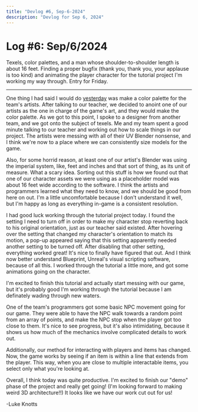 ```yaml
---
title: "Devlog #6, Sep-6-2024"
description: "Devlog for Sep 6, 2024"
---
```


# Log <span class="date">#</span>6: <span class="date">Sep/6/2024</span>

Texels, color palettes, and a man whose shoulder-to-shoulder length is about 16 feet. Finding a proper bugfix (thank you, thank you, your applause is too kind) and animating the player character for the tutorial project I'm working my way through. Entry for Friday.

---

One thing I had said I would do <a class="inline-link" href="/devlog/sep-5-2024">yesterday</a> was make a color palette for the team's artists. After talking to our teacher, we decided to anoint one of our artists as the one in charge of the game's art, and they would make the color palette. As we got to this point, I spoke to a designer from another team, and we got onto the subject of texels. Me and my team spent a good minute talking to our teacher and working out how to scale things in our project. The artists were messing with all of their UV Blender nonsense, and I think we're now to a place where we can consistently size models for the game.

Also, for some horrid reason, at least one of our artist's Blender was using the imperial system, like, feet and inches and that sort of thing, as its unit of measure. What a scary idea. Sorting out this stuff is how we found out that one of our character assets we were using as a placeholder model was about 16 feet wide according to the software. I think the artists and programmers learned what they need to know, and we should be good from here on out. I'm a little uncomfortable because I don't understand it well, but I'm happy as long as everything in-game is a consistent resolution.

I had good luck working through the tutorial project today. I found the setting I need to turn off in order to make my character stop reverting back to his original orientation, just as our teacher said existed. After hovering over the setting that changed my character's orientation to match its motion, a pop-up appeared saying that this setting apparently needed another setting to be turned off. After disabling that other setting, everything worked great! It's nice to finally have figured that out. And I think now better understand Blueprint, Unreal's visual scripting software, because of all this. I worked through the tutorial a little more, and got some animations going on the character.

I'm excited to finish this tutorial and actually start messing with our game, but it's probably good I'm working through the tutorial because I am definately wading through new waters.

One of the team's programmers got some basic NPC movement going for our game. They were able to have the NPC walk towards a random point from an array of points, and make the NPC stop when the player got too close to them. It's nice to see progress, but it's also intimidating, because it shows us how much of the mechanics involve complicated details to work out.

Additionally, our method for interacting with players and items has changed. Now, the game works by seeing if an item is within a line that extends from the player. This way, when you are close to multiple interactable items, you select only what you're looking at.

Overall, I think today was quite productive. I'm excited to finish our "demo" phase of the project and really get going! (I'm looking forward to making weird 3D architecture!!) It looks like we have our work cut out for us!

<p class="signature">-Luke Knotts</p>
